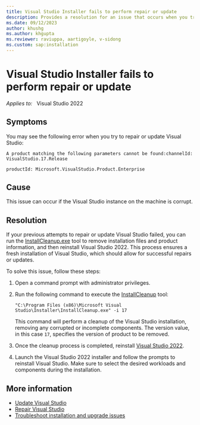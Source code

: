 ```yaml
---
title: Visual Studio Installer fails to perform repair or update
description: Provides a resolution for an issue that occurs when you try to repair or update Visual Studio.
ms.date: 09/12/2023
author: khushg
ms.author: khgupta
ms.reviewer: raviuppa, aartigoyle, v-sidong
ms.custom: sap:installation
---
```

# Visual Studio Installer fails to perform repair or update

_Applies to:_ &nbsp; Visual Studio 2022

## Symptoms

You may see the following error when you try to repair or update Visual Studio:

```output
A product matching the following parameters cannot be found:channelId: VisualStudio.17.Release

productId: Microsoft.VisualStudio.Product.Enterprise
```

## Cause

This issue can occur if the Visual Studio instance on the machine is corrupt.

## Resolution

If your previous attempts to repair or update Visual Studio failed, you can run the [InstallCleanup.exe](/visualstudio/install/uninstall-visual-studio#remove-all-with-installcleanupexe) tool to remove installation files and product information, and then reinstall Visual Studio 2022. This process ensures a fresh installation of Visual Studio, which should allow for successful repairs or updates.

To solve this issue, follow these steps:

1. Open a command prompt with administrator privileges.
1. Run the following command to execute the [InstallCleanup](/visualstudio/install/uninstall-visual-studio#remove-all-with-installcleanupexe) tool:

   `"C:\Program Files (x86)\Microsoft Visual Studio\Installer\InstallCleanup.exe" -i 17`

   This command will perform a cleanup of the Visual Studio installation, removing any corrupted or incomplete components. The version value, in this case `17`, specifies the version of product to be removed. 

1. Once the cleanup process is completed, reinstall [Visual Studio 2022](https://visualstudio.microsoft.com/downloads/).
1. Launch the Visual Studio 2022 installer and follow the prompts to reinstall Visual Studio. Make sure to select the desired workloads and components during the installation.

## More information

- [Update Visual Studio](/visualstudio/install/update-visual-studio)
- [Repair Visual Studio](/visualstudio/install/repair-visual-studio)
- [Troubleshoot installation and upgrade issues](/troubleshoot/developer/visualstudio/installation/troubleshoot-installation-issues)
